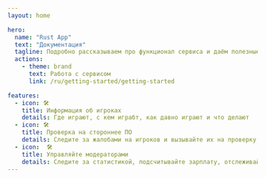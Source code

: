 ```yaml
---
layout: home

hero:
  name: "Rust App"
  text: "Документация"
  tagline: Подробно рассказываем про функционал сервиса и даём полезные советы.
  actions:
    - theme: brand
      text: Работа с сервисом
      link: /ru/getting-started/getting-started

features:
  - icon: 🛠️
    title: Информация об игроках
    details: Где играют, с кем играбт, как давно играют и что делают
  - icon: 🛠️
    title: Проверка на стороннее ПО
    details: Следите за жалобами на игроков и вызывайте их на проверку не заходя в игру
  - icon:  🛠️
    title: Управляйте модераторами
    details: Следите за статистикой, подсчитывайте зарплату, отслеживайте действия
---
```


<!--
## Команда разработчиков-->

<script setup>
  /**
   * 
import { VPTeamMembers } from 'vitepress/theme';
import { withBase, useData } from 'vitepress';

import hougan from './assets/founders/hougan.jpg';
import olkuts from './assets/founders/olkuts.jpg';
import xacku from './assets/founders/xacku.jpg';

const members = [
  {
    avatar: hougan,
    name: 'Hougan',
    title: 'CTO',
  },
  {
    avatar: olkuts,
    name: 'Olkuts',
    title: 'Software Engineer',
  },
  {
    avatar: xacku,
    name: 'Xacku',
    title: 'СEO',
  },
];

const shuffled = members
    .map(value => ({ value, sort: Math.random() }))
    .sort((a, b) => a.sort - b.sort)
    .map(({ value }) => value)
   */
</script>

<!--
<VPTeamMembers size="small" :members="shuffled" />-->